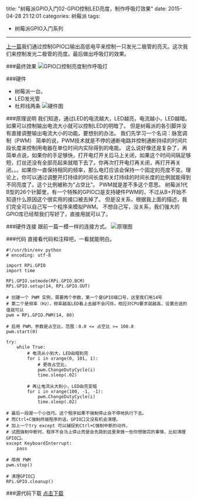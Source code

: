 ﻿title: "树莓派GPIO入门02-GPIO控制LED亮度，制作呼吸灯效果"
date: 2015-04-28 21:12:01
categories: 树莓派
tags:
- 树莓派GPIO入门系列
---
[上一篇](../../../../2015/04/20/raspi-study01/ "树莓派GPIO入门01-使用GPIO接口控制发光二极管闪烁")我们通过控制GPIO口输出高低电平来控制一只发光二极管的亮灭。这次我们来控制发光二极管的亮度。最后做出呼吸灯的效果。
<!-- more -->
###最终效果
![GPIO口控制亮度制作呼吸灯](ani.gif)

###硬件
- 树莓派一台。
- LED发光管
- 杜邦线两条
![硬件图](01.jpg)

###原理说明
我们知道，通过LED的电流越大，LED越亮，电流越小，LED越暗。如果可以控制输出电流大小就可以控制LED的明暗了。
但是树莓派的各引脚并没有直接调整输出电流大小的功能。要想别的办法。
我们先学习一个名词：脉宽调制（PWM）
简单的说，PWM技术就是不停的通断电路并控制通断持续的时间片段长度来控制用电器在单位时间内实际得到的电能。
这么说好像还是复杂了，再简单点说，如果你的手足够快，打开电灯开关后马上关闭，如果这个时间间隔足够短，灯丝还没有全部亮起来就暗下去了。你再次打开电灯再关闭，再打开再关闭。。。如果你一直保持相同的频率，那么电灯应该会保持一个固定的亮度不变。理论上，你可以通过调整开灯持续的时间长度和关灯持续的时间长度的比例就能得到不同亮度了。这个比例被称为“占空比”。
PWM就是差不多这个意思。
树莓派1代B型的26个针脚里，有一个特殊的GPIO口是支持硬件PWM的，不过从B+开始不知道什么原因这个很实用的接口被去掉了。
但是没关系，根据我上面的描述，我们完全可以自己写一个程序来模拟PWM。
不想自己写，没关系，我们强大的GPIO库已经帮我们写好了，直接用就可以了。

###硬件连接
跟前一篇一模一样的连接方式。
![原理图](connect.jpg)

###代码
直接看代码和注释吧，一看就能明白。
```
#!/usr/bin/env python
# encoding: utf-8

import RPi.GPIO
import time

RPi.GPIO.setmode(RPi.GPIO.BCM)
RPi.GPIO.setup(14, RPi.GPIO.OUT)

# 创建一个 PWM 实例，需要两个参数，第一个是GPIO端口号，这里我们用14号
# 第二个是频率（Hz），频率越高LED看上去越不会闪烁，相应对CPU要求就越高，设置合适的值就可以
pwm = RPi.GPIO.PWM(14, 80)

# 启用 PWM，参数是占空比，范围：0.0 <= 占空比 >= 100.0
pwm.start(0)

try:
	while True:
		# 电流从小到大，LED由暗到亮
		for i in xrange(0, 101, 1):
			# 更改占空比，
			pwm.ChangeDutyCycle(i)
			time.sleep(.02)
			
		# 再让电流从大到小，LED由亮变暗
		for i in xrange(100, -1, -1):
			pwm.ChangeDutyCycle(i)
			time.sleep(.02)

# 最后一段是一个小技巧。这个程序如果不强制停止会不停地执行下去。
# 而Ctrl+C强制终端程序的话，GPIO口又没有机会清理。
# 加上一个try except 可以捕捉到Ctrl+C强制中断的动作，
# 试图强制中断时，程序不会马上停止而是会先跳到这里来做一些你想做完的事情，比如清理GPIO口。
except KeyboardInterrupt:
	pass

# 停用 PWM
pwm.stop()

# 清理GPIO口
RPi.GPIO.cleanup()
```

###源代码下载
[点击下载](prog.py "源代码下载")